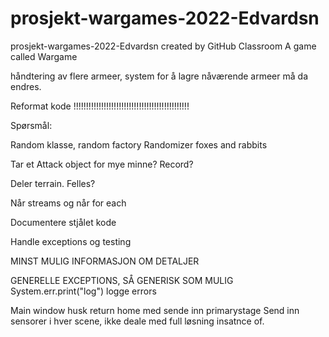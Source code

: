 # prosjekt-wargames-2022-Edvardsn
prosjekt-wargames-2022-Edvardsn created by GitHub Classroom
A game called Wargame


håndtering av flere armeer, system for å lagre nåværende armeer må da endres.

Reformat kode !!!!!!!!!!!!!!!!!!!!!!!!!!!!!!!!!!!!!!!!!!!!!!

Spørsmål:

Random klasse, random factory
Randomizer foxes and rabbits

Tar et Attack object for mye minne? Record?

Deler terrain. Felles?

Når streams og når for each

Documentere stjålet kode

Handle exceptions og testing

MINST MULIG INFORMASJON OM DETALJER

GENERELLE EXCEPTIONS, SÅ GENERISK SOM MULIG
System.err.print("log") logge errors

Main window
husk return home med sende inn primarystage
Send inn sensorer i hver scene, ikke deale med full løsning
insatnce of.

